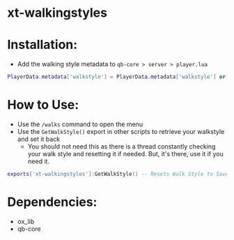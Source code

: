 # xt-walkingstyles

# Installation:
- Add the walking style metadata to `qb-core > server > player.lua`
```lua
PlayerData.metadata['walkstyle'] = PlayerData.metadata['walkstyle'] or 'default' -- xt-walkingstyles
```

# How to Use:
- Use the `/walks` command to open the menu
- Use the `GetWalkStyle()` export in other scripts to retrieve your walkstyle and set it back
    - You should not need this as there is a thread constantly checking your walk style and resetting it if needed. But, it's there, use it if you need it.
```lua
exports['xt-walkingstyles']:GetWalkStyle() -- Resets Walk Style to Saved Style
```

# Dependencies:
- ox_lib
- qb-core
